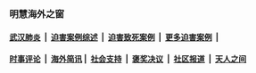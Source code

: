 
### 明慧海外之窗

####  [武汉肺炎](indexes/365.md?t=02281700) &nbsp;|&nbsp;  [迫害案例综述](indexes/328.md?t=02281700) &nbsp;|&nbsp; [迫害致死案例](indexes/277.md?t=02281700)  &nbsp;|&nbsp; [更多迫害案例](indexes/81.md?t=02281700)  &nbsp;|&nbsp; 
####  [时事评论](indexes/19.md?t=02281700) &nbsp;|&nbsp; [海外简讯](indexes/245.md?t=02281700)&nbsp;|&nbsp;  [社会支持](indexes/140.md?t=02281700) &nbsp;|&nbsp; [褒奖决议](indexes/282.md?t=02281700) &nbsp;|&nbsp; [社区报道](indexes/91.md?t=02281700)  &nbsp;|&nbsp; [天人之间](indexes/78.md?t=02281700) 

